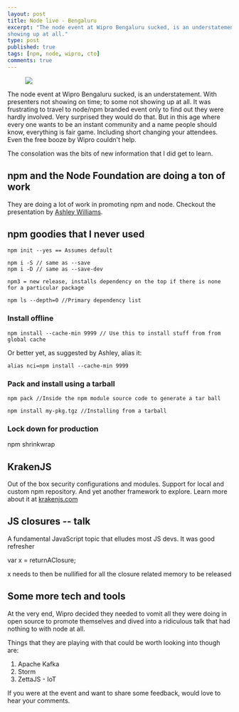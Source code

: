 ```yaml
---
layout: post
title: Node live - Bengaluru
excerpt: "The node event at Wipro Bengaluru sucked, is an understatement.  With presenters not showing on time; to some not 
showing up at all."
type: post
published: true
tags: [npm, node, wipro, cto]
comments: true
---
```


<figure>
	<img src="https://upload.wikimedia.org/wikipedia/commons/thumb/d/db/Npm-logo.svg/2000px-Npm-logo.svg.png">
</figure>
The node event at Wipro Bengaluru sucked, is an understatement.  With presenters not showing on time; to some not 
showing up at all. It was frustrating to travel to node/npm branded event only to find out they were hardly involved. 
Very surprised they would do that. But in this age where every one wants to be an instant community and a name people 
should know, everything is fair game. Including short changing your attendees. Even the free booze by Wipro couldn't help.

The consolation was the bits of new information that I did get to learn.

## npm and the Node Foundation are doing a ton of work

They are doing a lot of work in promoting npm and node. Checkout the presentation by [Ashley Williams](http://ashleygwilliams.github.io/node-live/#1).

## npm goodies that I never used

```
npm init --yes == Assumes default

npm i -S // same as --save
npm i -D // same as --save-dev

npm3 = new release, installs dependency on the top if there is none for a particular package

npm ls --depth=0 //Primary dependency list
```

### Install offline
```
npm install --cache-min 9999 // Use this to install stuff from from global cache
```

Or better yet, as suggested by Ashley, alias it:
```
alias nci=npm install --cache-min 9999
```

### Pack and install using a tarball
```
npm pack //Inside the npm module source code to generate a tar ball

npm install my-pkg.tgz //Installing from a tarball
```

### Lock down for production
npm shrinkwrap

## KrakenJS
Out of the box security configurations and modules.
Support for local and custom npm repository. And yet another framework to explore. Learn more about it at [krakenjs.com](http://krakenjs.com/)


## JS closures -- talk
A fundamental JavaScript topic that elludes most JS devs. It was good refresher

var x = returnAClosure;

x needs to then be nullified for all the closure related memory to be released

## Some more tech and tools
At the very end, Wipro decided they needed to vomit all they were doing in open source to promote themselves and dived 
into a ridiculous talk that had nothing to with node at all.

Things that they are playing with that could be worth looking into though are:

1. Apache Kafka
2. Storm 
3. ZettaJS - IoT

If you were at the event and want to share some feedback, would love to hear your comments.


